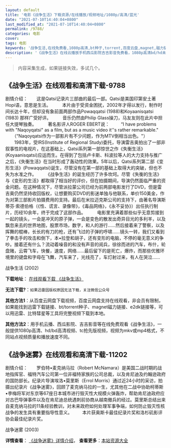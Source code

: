 ```yaml
---
layout: default
title: '电影《战争生活》下载资源/在线播放/视频地址/1080p/高清/蓝光'
date: "2021-07-10T14:40:04+0800"
last_modified_at: "2021-07-10T14:40:04+0800"
permalink: /9788/
categories: 电影
cover:
tags: 电影
keywords: '战争生活,在线免费看,1080p高清,bt种子,torrent,百度云盘,magnet,磁力链,迅雷下载资源'
description: '《战争生活》在线云播放手机西瓜影院吉吉影音免费看，1080p高清bd/hd未删减完整版和tc抢先枪版，mkv/mp4格式，附带bt/torrent种子、magnet/磁力链、百度云盘、网盘资源迅雷下载链接'
---
```


>内容采集生成，如果链接失效，多试几个。


## 《战争生活》在线观看和高清下载-9788

剧情介绍：　　这是Qatsi记录片三部曲的最后一部。Qatsi是美国印第安土著Hopi语，意思是生活。  　　本片由于受资金困扰，2002年才得以发行，制作时间长达十年，但却没有象前面两部作品Powaqqatsi (1988)和Koyaanisqatsi (1983) 那样广受好评。  　　音乐仍然由Philip Glass操刀，马友友则在此片中担任大提琴独奏。  　　著名影评人ROGER EBERT说：  　　“I have problems with "Naqoyqatsi" as a film, but as a music video it''s rather remarkable."  　　（“Naqoyqatsi作为一部影片有不少问题，作为MTV倒相当出色。"）  　　1983年，受IRS(Institute of Regional Study)委托，导演雷吉奥拍出了一部非叙事性的电视片，在这基础上，Qatsi系列第一部惊世之作《失衡生活》(Koyaanisqatsi)应运而生。在得到了包括卢卡斯、科波拉等人的大力支持与推广之后，《失衡生活》在当时形成了轰动性的效果。5年以后，Qatsi系列第二部《变形生活》(Powaqqatsi)诞生，尽管没有在第一部的基础上取得大的突破，但也不失为水准之作。  　　《战争生活》的诞生经历了许多坎坷。尽管《失衡的生活》与《变形的生活》都取得了相当好的评价，但在拍摄期间，导演仍然面临严重的资金问题。在这种情况下，尽管派拉蒙公司已经为前两部电影发行了DVD，但是雷吉奥仍然坚持收回版权，让想要购买DVD的影迷单独与他联系，单价150美金，作为对第三部影片拍摄费用的支持。最后在米拉迈克斯公司的支持下，由著名导演斯蒂芬·索德伯格（《性、谎言、录像带》，《毒品网络》，《永不妥协》）出任执行制片，历经10余年，终于完成了这部作品。  　　电影里充满着那些似乎无意剪接到一起的镜头，一会是冲天的原子弹，一会是变色的散发出奇异目光的多利羊，以及飘忽来去的世界地图，股票市场，数字，和人的游行……然后接着来了警察，以及挥舞的棍棒，长长的有刀的枪，还有飞过的子弹的呼啸……镜头一转，我们又看到了拳击手的攻击和倒下，本•拉登和胡子，还有变形的电脑，不停的毫无意义的争吵。接着还有什么？流动着噪音的和没有声音的阅兵，徐徐而进的汽车，布什，轮盘赌，云霄飞车，快餐，速度，网络……最后留下的是死亡，爆炸，而那些优雅环境里的键盘和字母在飞舞，汽车来了，光线亮了，车灯射过来，有人在哭泣……


战争生活 (2002)

**下载地址**： [在线观看下载 《战争生活》](https://www.btbtdy.me/btdy/dy9020.html) 


**无法下载?**：`如果迅雷因版权原因无法下载，关注微信公众号 `

**其他方法1**：从百度云网盘下载视频，百度云网盘支持在线观看，非会员有限制，如果能找到迅雷下载链接、bt/torrent种子、magnet磁力链接、e2dk链接等，可以用迅雷、比特彗星等工具将完整视频下载到本地。

**其他方法2**：用手机云播、西瓜影院、吉吉影音等在线免费观看《战争生活》，一般提供1080p高清、hd/bd高清视频、tc抢先版视频，视频为mkv或mp4格式，不同站点视频质量和播放速度不同。


## 《战争迷雾》在线观看和高清下载-11202

剧情介绍：　　罗伯特•麦克纳马拉（Robert McNamara）是美国二战时期的战地指挥官、福特汽车公司第一位非福特家族的公司总裁，以及肯尼迪及约翰逊政府的国防部长。纪录片导演埃洛•莫里斯（Errol Morris）通过近24小时的采访，拍摄出纪录片《战争迷雾》，回顾了麦克纳马拉的一生，尤其他在二战中协助柯蒂斯•李梅将军对东京等67座日本城市进行毁灭性大规模火弹轰炸，帮助肯尼迪政府应对古巴导弹事件以及在肯尼迪总统遇刺前协商从越南撤兵的经过。莫里斯总结出来自麦克纳马拉的11条经验教训，对未来政府如何处理军事争端，如何防止毁灭性核战争的发生具有重要指导性意义。 　　本片获奥斯卡最佳纪录片奖和洛杉矶影评协会最佳纪录片奖。


战争迷雾 (2003)

**详情查看**： [《战争迷雾》详情介绍](/movie/11202/)， **查看更多**：[本站资源大全](/movie/t/all/)

